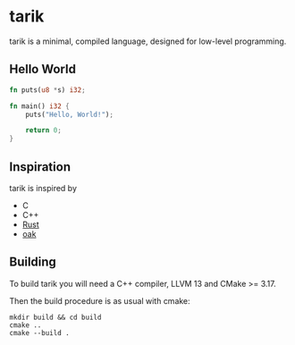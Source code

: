 # tarik

tarik is a minimal, compiled language, designed for low-level programming.

## Hello World

```rust
fn puts(u8 *s) i32;

fn main() i32 {
    puts("Hello, World!");

    return 0;
}
```

## Inspiration

tarik is inspired by

- C
- C++
- [Rust](https://github.com/rust-lang/rust)
- [oak](https://github.com/adam-mcdaniel/oakc)

## Building

To build tarik you will need a C++ compiler, LLVM 13 and CMake >= 3.17.

Then the build procedure is as usual with cmake:

```shell
mkdir build && cd build
cmake ..
cmake --build .
```
